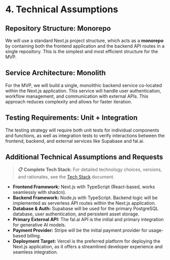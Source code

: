 # 4. Technical Assumptions

## Repository Structure: Monorepo
We will use a standard Next.js project structure, which acts as a **monorepo** by containing both the frontend application and the backend API routes in a single repository. This is the simplest and most efficient structure for the MVP.

## Service Architecture: Monolith
For the MVP, we will build a single, monolithic backend service co-located within the Next.js application. This service will handle user authentication, workflow management, and communication with external APIs. This approach reduces complexity and allows for faster iteration.

## Testing Requirements: Unit + Integration
The testing strategy will require both unit tests for individual components and functions, as well as integration tests to verify interactions between the frontend, backend, and external services like Supabase and fal.ai.

## Additional Technical Assumptions and Requests

> **📋 Complete Tech Stack:** For detailed technology choices, versions, and rationales, see the [Tech Stack](../architecture/tech-stack.md) document.

* **Frontend Framework:** Next.js with TypeScript (React-based, works seamlessly with shadcn).
* **Backend Framework:** Node.js with TypeScript. Backend logic will be implemented as serverless API routes within the Next.js application.
* **Database & Auth:** Supabase will be used for the primary PostgreSQL database, user authentication, and persistent asset storage.
* **Primary External API:** The fal.ai API is the initial and primary integration for generative AI models.
* **Payment Provider:** Stripe will be the initial payment provider for usage-based billing.
* **Deployment Target:** Vercel is the preferred platform for deploying the Next.js application, as it offers a streamlined developer experience and seamless integration.

